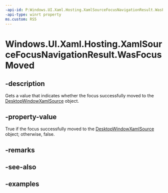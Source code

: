```yaml
---
-api-id: P:Windows.UI.Xaml.Hosting.XamlSourceFocusNavigationResult.WasFocusMoved
-api-type: winrt property
ms.custom: RS5
---
```


<!-- Property syntax.
public bool WasFocusMoved { get; }
-->

# Windows.UI.Xaml.Hosting.XamlSourceFocusNavigationResult.WasFocusMoved

## -description
Gets a value that indicates whether the focus successfully moved to the [DesktopWindowXamlSource](desktopwindowxamlsource.md) object.


## -property-value
True if the focus successfully moved to the [DesktopWindowXamlSource](desktopwindowxamlsource.md) object; otherwise, false.

## -remarks

## -see-also

## -examples
